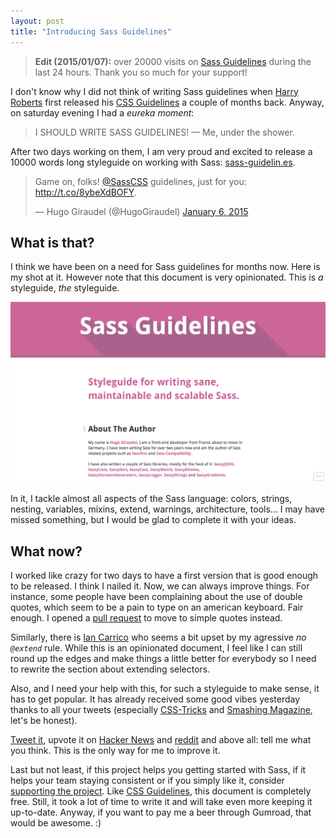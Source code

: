 ```yaml
---
layout: post
title: "Introducing Sass Guidelines"
---
```


> **Edit (2015/01/07):** over 20000 visits on [Sass Guidelines](http://sass-guidelin.es) during the last 24 hours. Thank you so much for your support!

I don't know why I did not think of writing Sass guidelines when [Harry Roberts](http://csswizardry.com) first released his [CSS Guidelines](http://cssguidelin.es) a couple of months back. Anyway, on saturday evening I had a *eureka moment*:

> I SHOULD WRITE SASS GUIDELINES!
> &mdash; Me, under the shower.

After two days working on them, I am very proud and excited to release a 10000 words long styleguide on working with Sass: [sass-guidelin.es](http://sass-guidelin.es).

<blockquote class="twitter-tweet" data-partner="tweetdeck"><p>Game on, folks! <a href="https://twitter.com/SassCSS">@SassCSS</a> guidelines, just for you: <a href="http://t.co/8ybeXdBOFY">http://t.co/8ybeXdBOFY</a>.</p>&mdash; Hugo Giraudel (@HugoGiraudel) <a href="https://twitter.com/HugoGiraudel/status/552472109797371906">January 6, 2015</a></blockquote>
<script async src="//platform.twitter.com/widgets.js" charset="utf-8"></script>

## What is that?

I think we have been on a need for Sass guidelines for months now. Here is my shot at it. However note that this document is very opinionated. This is *a* styleguide, *the* styleguide.

![Sass Guidelines](/images/introducing-sass-guidelines__preview.png)

In it, I tackle almost all aspects of the Sass language: colors, strings, nesting, variables, mixins, extend, warnings, architecture, tools... I may have missed something, but I would be glad to complete it with your ideas.

## What now?

I worked like crazy for two days to have a first version that is good enough to be released. I think I nailed it. Now, we can always improve things. For instance, some people have been complaining about the use of double quotes, which seem to be a pain to type on an american keyboard. Fair enough. I opened a [pull request](https://github.com/HugoGiraudel/sass-guidelines/pull/27) to move to simple quotes instead.

Similarly, there is [Ian Carrico](https://github.com/iamcarrico) who seems a bit upset by my agressive *no `@extend`* rule. While this is an opinionated document, I feel like I can still round up the edges and make things a little better for everybody so I need to rewrite the section about extending selectors.

Also, and I need your help with this, for such a styleguide to make sense, it has to get popular. It has already received some good vibes yesterday thanks to all your tweets (especially [CSS-Tricks](https://twitter.com/real_css_tricks) and [Smashing Magazine](https://twitter.com/smashingmagazine), let's be honest).

[Tweet it](https://twitter.com/share?text=Sass%20Guidelines%2C%20a%20styleguide%20for%20writing%20sane%2C%20maintainable%20and%20scalable%20Sass%20by%20%40HugoGiraudel%20%E2%80%94%20&url=http://sass-guidelin.es), upvote it on [Hacker News](https://news.ycombinator.com/item?id=8845421) and [reddit](http://redd.it/2rj36x) and above all: tell me what you think. This is the only way for me to improve it.

Last but not least, if this project helps you getting started with Sass, if it helps your team staying consistent or if you simply like it, consider [supporting the project](https://gumroad.com/l/sass-guildelines). Like [CSS Guidelines](http://cssguidelin.es), this document is completely free. Still, it took a lot of time to write it and will take even more keeping it up-to-date. Anyway, if you want to pay me a beer through Gumroad, that would be awesome. :)
